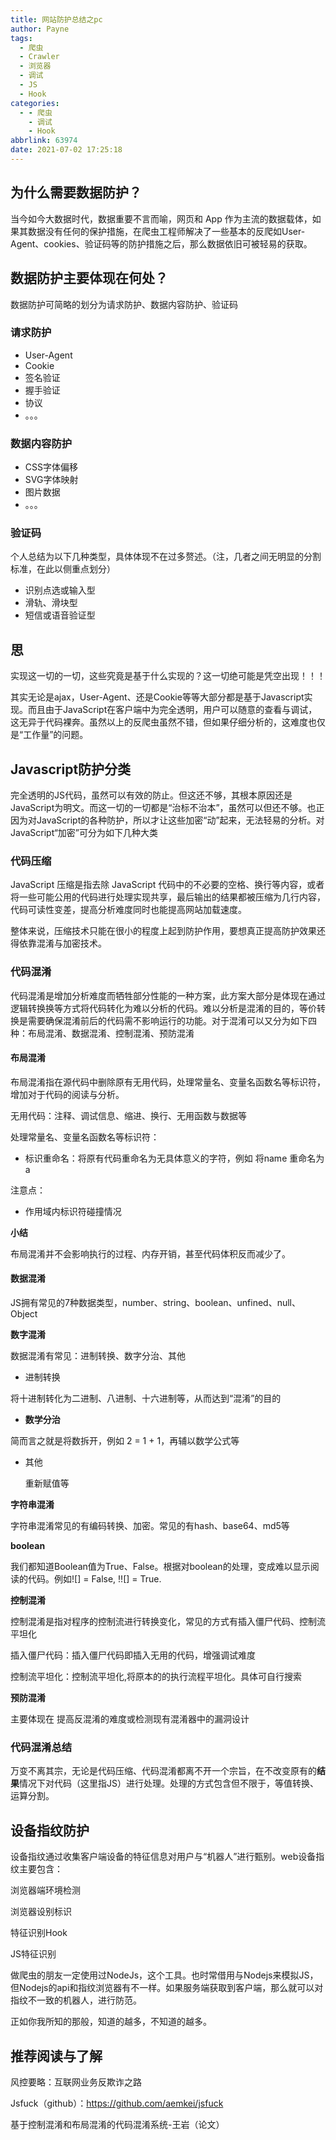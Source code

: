 ```yaml
---
title: 网站防护总结之pc
author: Payne
tags:
  - 爬虫
  - Crawler
  - 浏览器
  - 调试
  - JS
  - Hook
categories:
  - - 爬虫
    - 调试
    - Hook
abbrlink: 63974
date: 2021-07-02 17:25:18
---
```

## 为什么需要数据防护？

当今如今大数据时代，数据重要不言而喻，网页和 App 作为主流的数据载体，如果其数据没有任何的保护措施，在爬虫工程师解决了一些基本的反爬如User-Agent、cookies、验证码等的防护措施之后，那么数据依旧可被轻易的获取。

## 数据防护主要体现在何处？

<!--more-->

数据防护可简略的划分为请求防护、数据内容防护、验证码

### 请求防护

* User-Agent
* Cookie
* 签名验证
* 握手验证
* 协议
* 。。。
### 数据内容防护

* CSS字体偏移
* SVG字体映射
* 图片数据
* 。。。
### 验证码

个人总结为以下几种类型，具体体现不在过多赘述。（注，几者之间无明显的分割标准，在此以侧重点划分）

* 识别点选或输入型
* 滑轨、滑块型
* 短信或语音验证型
## 思

实现这一切的一切，这些究竟是基于什么实现的？这一切绝可能是凭空出现！！！

其实无论是ajax，User-Agent、还是Cookie等等大部分都是基于Javascript实现。而且由于JavaScript在客户端中为完全透明，用户可以随意的查看与调试，这无异于代码裸奔。虽然以上的反爬虫虽然不错，但如果仔细分析的，这难度也仅是“工作量”的问题。

## Javascript防护分类

完全透明的JS代码，虽然可以有效的防止。但这还不够，其根本原因还是JavaScript为明文。而这一切的一切都是“治标不治本”，虽然可以但还不够。也正因为对JavaScript的各种防护，所以才让这些加密“动”起来，无法轻易的分析。对JavaScript“加密”可分为如下几种大类

### 代码压缩

JavaScript 压缩是指去除 JavaScript 代码中的不必要的空格、换行等内容，或者将一些可能公用的代码进行处理实现共享，最后输出的结果都被压缩为几行内容，代码可读性变差，提高分析难度同时也能提高网站加载速度。

整体来说，压缩技术只能在很小的程度上起到防护作用，要想真正提高防护效果还得依靠混淆与加密技术。

### 代码混淆

代码混淆是增加分析难度而牺牲部分性能的一种方案，此方案大部分是体现在通过逻辑转换换等方式将代码转化为难以分析的代码。难以分析是混淆的目的，等价转换是需要确保混淆前后的代码需不影响运行的功能。对于混淆可以又分为如下四种：布局混淆、数据混淆、控制混淆、预防混淆

#### 布局混淆

布局混淆指在源代码中删除原有无用代码，处理常量名、变量名函数名等标识符，增加对于代码的阅读与分析。

无用代码：注释、调试信息、缩进、换行、无用函数与数据等

处理常量名、变量名函数名等标识符：

* 标识重命名：将原有代码重命名为无具体意义的字符，例如 将name 重命名为a

注意点：

* 作用域内标识符碰撞情况

**小结**

布局混淆并不会影响执行的过程、内存开销，甚至代码体积反而减少了。

#### 数据混淆

JS拥有常见的7种数据类型，number、string、boolean、unfined、null、Object

**数字混淆**

数据混淆有常见：进制转换、数字分治、其他

- 进制转换

将十进制转化为二进制、八进制、十六进制等，从而达到“混淆”的目的

- **数学分治**

简而言之就是将数拆开，例如 2 = 1 + 1，再辅以数学公式等

- 其他

  重新赋值等

**字符串混淆**

字符串混淆常见的有编码转换、加密。常见的有hash、base64、md5等

**boolean**

我们都知道Boolean值为True、False。根据对boolean的处理，变成难以显示阅读的代码。例如![] = False, !![] = True.

**控制混淆**

控制混淆是指对程序的控制流进行转换变化，常见的方式有插入僵尸代码、控制流平坦化

插入僵尸代码：插入僵尸代码即插入无用的代码，增强调试难度

控制流平坦化：控制流平坦化,将原本的的执行流程平坦化。具体可自行搜索

**预防混淆**

主要体现在 提高反混淆的难度或检测现有混淆器中的漏洞设计

### 代码混淆总结

万变不离其宗，无论是代码压缩、代码混淆都离不开一个宗旨，在不改变原有的**结果**情况下对代码（这里指JS）进行处理。处理的方式包含但不限于，等值转换、运算分割。

## 设备指纹防护

设备指纹通过收集客户端设备的特征信息对用户与“机器人”进行甄别。web设备指纹主要包含：

浏览器端环境检测

浏览器设别标识

特征识别Hook

JS特征识别

做爬虫的朋友一定使用过NodeJs，这个工具。也时常借用与Nodejs来模拟JS，但Nodejs的api和指纹浏览器有不一样。如果服务端获取到客户端，那么就可以对指纹不一致的机器人，进行防范。



正如你我所知的那般，知道的越多，不知道的越多。



## 推荐阅读与了解

风控要略：互联网业务反欺诈之路

Jsfuck（github）：https://github.com/aemkei/jsfuck

基于控制混淆和布局混淆的代码混淆系统-王岩（论文）


